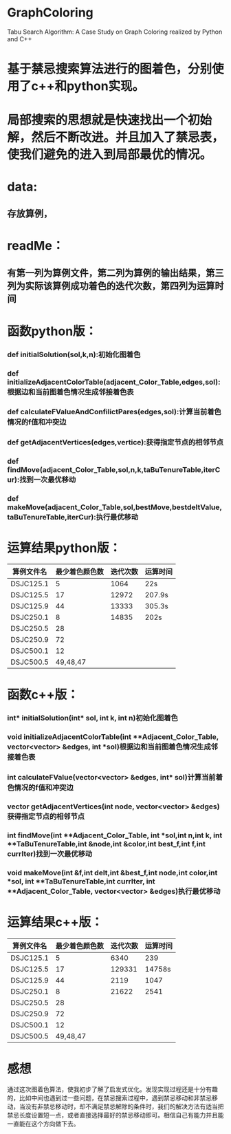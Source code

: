 # GraphColoring
Tabu Search Algorithm: A Case Study on Graph Coloring realized by Python and C++
# 基于禁忌搜索算法进行的图着色，分别使用了c++和python实现。
# 局部搜索的思想就是快速找出一个初始解，然后不断改进。并且加入了禁忌表，使我们避免的进入到局部最优的情况。
# data:
##   存放算例，
# readMe：
##   有第一列为算例文件，第二列为算例的输出结果，第三列为实际该算例成功着色的迭代次数，第四列为运算时间
# 函数python版：
###   def initialSolution(sol,k,n):初始化图着色
###   def initializeAdjacentColorTable(adjacent_Color_Table,edges,sol):根据边和当前图着色情况生成邻接着色表
###   def calculateFValueAndConfilictPares(edges,sol):计算当前着色情况的f值和冲突边
###   def getAdjacentVertices(edges,vertice):获得指定节点的相邻节点
###   def findMove(adjacent_Color_Table,sol,n,k,taBuTenureTable,iterCur):找到一次最优移动
###   def makeMove(adjacent_Color_Table,sol,bestMove,bestdeltValue,taBuTenureTable,iterCur):执行最优移动
# 运算结果python版：
   算例文件名 |   最少着色颜色数      |     迭代次数 |  运算时间 
   ------------|-----------------|----------------|--------------
   DSJC125.1	    |         5      |          1064 |22s  
   DSJC125.5	    |         17       |          12972 |207.9s
   DSJC125.9	     |        44      |           13333  | 305.3s  
   DSJC250.1	     |        8      |            14835  |  202s
   DSJC250.5	      |       28
   DSJC250.9	       |      72
   DSJC500.1	      |       12
   DSJC500.5	       |      49,48,47
# 函数c++版：
###   int* initialSolution(int* sol, int k, int n)初始化图着色
###   void initializeAdjacentColorTable(int **Adjacent_Color_Table, vector<vector<string>> &edges, int *sol)根据边和当前图着色情况生成邻接着色表
###   int calculateFValue(vector<vector<string>> &edges, int* sol)计算当前着色情况的f值和冲突边
###   vector<int> getAdjacentVertices(int node, vector<vector<string>> &edges)获得指定节点的相邻节点
###   int findMove(int **Adjacent_Color_Table, int *sol,int n,int k, int **TaBuTenureTable,int &node,int &color,int best_f,int f,int currIter)找到一次最优移动
###   void makeMove(int &f,int delt,int &best_f,int node,int color,int *sol, int **TaBuTenureTable,int currIter, int **Adjacent_Color_Table, vector<vector<string>> &edges)执行最优移动
# 运算结果c++版：
   算例文件名 |   最少着色颜色数      |     迭代次数 |  运算时间 
   ------------|-----------------|----------------|--------------
   DSJC125.1	    |         5      |          6340 |239  
   DSJC125.5	    |         17       |          129331 |14758s
   DSJC125.9	     |        44      |           2119  | 1047  
   DSJC250.1	     |        8      |            21622  |  2541
   DSJC250.5	      |       28
   DSJC250.9	       |      72
   DSJC500.1	      |       12
   DSJC500.5	       |      49,48,47

# 感想
通过这次图着色算法，使我初步了解了启发式优化。发现实现过程还是十分有趣的，比如中间也遇到过一些问题，在禁忌搜索过程中，遇到禁忌移动和非禁忌移动，当没有非禁忌移动时，却不满足禁忌解除的条件时，我们的解决方法有适当把禁忌长度设置短一点，或者直接选择最好的禁忌移动即可。相信自己有能力并且能一直能在这个方向做下去。
